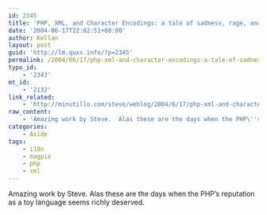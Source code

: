 ```yaml
---
id: 2345
title: 'PHP, XML, and Character Encodings: a tale of sadness, rage, and (data-)loss'
date: '2004-06-17T22:02:51+00:00'
author: Kellan
layout: post
guid: 'http://lm.quxx.info/?p=2345'
permalink: /2004/06/17/php-xml-and-character-encodings-a-tale-of-sadness-rage-and-data-loss/
typo_id:
    - '2343'
mt_id:
    - '2132'
link_related:
    - 'http://minutillo.com/steve/weblog/2004/6/17/php-xml-and-character-encodings-a-tale-of-sadness-rage-and-data-loss'
raw_content:
    - 'Amazing work by Steve.  Alas these are the days when the PHP\''s reputation as a toy language seems richly deserved.'
categories:
    - Aside
tags:
    - i18n
    - magpie
    - php
    - xml
---
```


Amazing work by Steve. Alas these are the days when the PHP’s reputation as a toy language seems richly deserved.